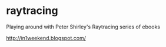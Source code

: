 # raytracing

Playing around with Peter Shirley's Raytracing series of ebooks

http://in1weekend.blogspot.com/